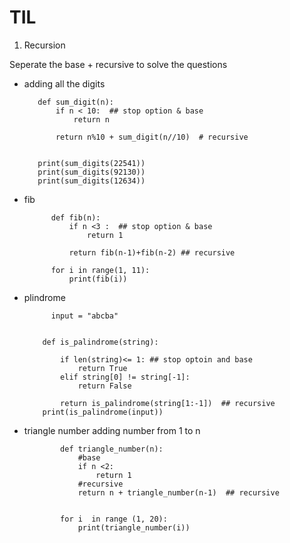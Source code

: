 # TIL


1. Recursion

  Seperate the base + recursive to solve the questions
  
 - adding all the digits
 
          def sum_digit(n):
              if n < 10:  ## stop option & base 
                  return n

              return n%10 + sum_digit(n//10)  # recursive


          print(sum_digits(22541))
          print(sum_digits(92130))
          print(sum_digits(12634))   
          
          
- fib


            def fib(n):
                if n <3 :  ## stop option & base 
                    return 1

                return fib(n-1)+fib(n-2) ## recursive 

            for i in range(1, 11):
                print(fib(i))        

- plindrome

            input = "abcba"


          def is_palindrome(string):

              if len(string)<= 1: ## stop optoin and base 
                  return True 
              elif string[0] != string[-1]:
                  return False    

              return is_palindrome(string[1:-1])  ## recursive
          print(is_palindrome(input))


- triangle number 
   adding number from 1 to n
   
   
              def triangle_number(n):
                  #base
                  if n <2: 
                      return 1
                  #recursive    
                  return n + triangle_number(n-1)  ## recursive


              for i  in range (1, 20):
                  print(triangle_number(i))
